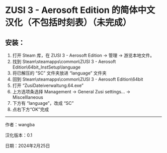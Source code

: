 # ZUSI 3 - Aerosoft Edition 的简体中文汉化（不包括时刻表）（未完成）
## 安装：
1. 打开 Steam 库，在 ZUSI 3 - Aerosoft Edition -> 管理 -> 游览本地文件。
2. 找到 Steam\steamapps\common\ZUSI 3 - Aerosoft Edition\64bit\_InstSetup\language
3. 将已解压的 “SC” 文件夹放进 “language” 文件夹
4. 回到 Steam\steamapps\common\ZUSI 3 - Aerosoft Edition\64bit
5. 打开 “ZusiDateiverwaltung.64.exe”
6. 上方选项条选择 Management -> General Zusi settings... -> Miscelllaneous
7. 下方有 “language”，改成 “SC”
8. 点右下方“OK”完成
---
作者：wangba

汉化版本：0.1

日期：2024年2月25日
